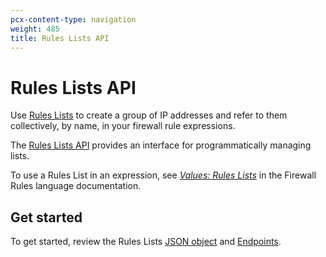 ```yaml
---
pcx-content-type: navigation
weight: 485
title: Rules Lists API
---
```


# Rules Lists API

Use [Rules Lists](/cf-firewall-rules/rules-lists/) to create a group of IP addresses and refer to them collectively, by name, in your firewall rule expressions.

The [Rules Lists API](https://api.cloudflare.com/#rules-lists-properties) provides an interface for programmatically managing lists.

To use a Rules List in an expression, see [_Values: Rules Lists_](/cf-firewall-language/values/#rules-lists) in the Firewall Rules language documentation.

## Get started

To get started, review the Rules Lists [JSON object](/api/cf-lists/json-object/) and [Endpoints](/api/cf-lists/endpoints/).